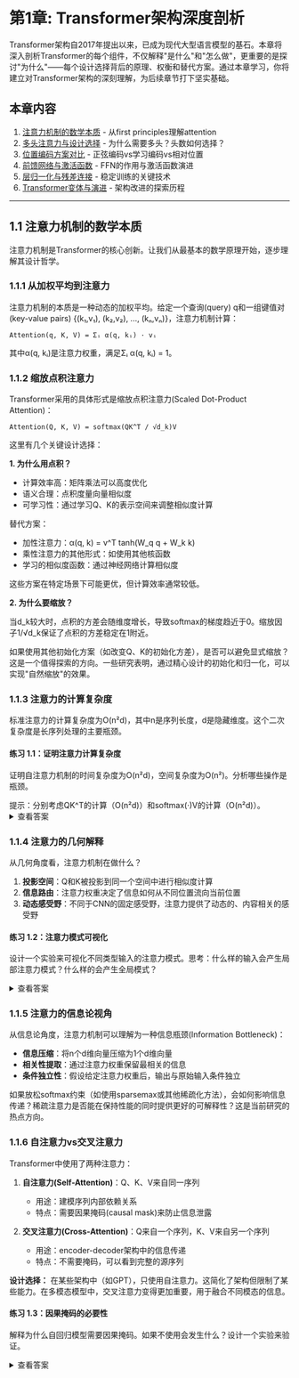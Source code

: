 # 第1章: Transformer架构深度剖析

Transformer架构自2017年提出以来，已成为现代大型语言模型的基石。本章将深入剖析Transformer的每个组件，不仅解释"是什么"和"怎么做"，更重要的是探讨"为什么"——每个设计选择背后的原理、权衡和替代方案。通过本章学习，你将建立对Transformer架构的深刻理解，为后续章节打下坚实基础。

## 本章内容

1. [注意力机制的数学本质](#section1) - 从first principles理解attention
2. [多头注意力与设计选择](#section2) - 为什么需要多头？头数如何选择？
3. [位置编码方案对比](#section3) - 正弦编码vs学习编码vs相对位置
4. [前馈网络与激活函数](#section4) - FFN的作用与激活函数演进
5. [层归一化与残差连接](#section5) - 稳定训练的关键技术
6. [Transformer变体与演进](#section6) - 架构改进的探索历程

---

## <a name="section1"></a>1.1 注意力机制的数学本质

注意力机制是Transformer的核心创新。让我们从最基本的数学原理开始，逐步理解其设计哲学。

### 1.1.1 从加权平均到注意力

注意力机制的本质是一种动态的加权平均。给定一个查询(query) q和一组键值对(key-value pairs) {(k₁,v₁), (k₂,v₂), ..., (kₙ,vₙ)}，注意力机制计算：

```
Attention(q, K, V) = Σᵢ α(q, kᵢ) · vᵢ
```

其中α(q, kᵢ)是注意力权重，满足Σᵢ α(q, kᵢ) = 1。

### 1.1.2 缩放点积注意力

Transformer采用的具体形式是缩放点积注意力(Scaled Dot-Product Attention)：

```
Attention(Q, K, V) = softmax(QK^T / √d_k)V
```

这里有几个关键设计选择：

**1. 为什么用点积？**
- 计算效率高：矩阵乘法可以高度优化
- 语义合理：点积度量向量相似度
- 可学习性：通过学习Q、K的表示空间来调整相似度计算

替代方案：
- 加性注意力：α(q, k) = v^T tanh(W_q q + W_k k)
- 乘性注意力的其他形式：如使用其他核函数
- 学习的相似度函数：通过神经网络计算相似度

这些方案在特定场景下可能更优，但计算效率通常较低。

**2. 为什么要缩放？**

当d_k较大时，点积的方差会随维度增长，导致softmax的梯度趋近于0。缩放因子1/√d_k保证了点积的方差稳定在1附近。

如果使用其他初始化方案（如改变Q、K的初始化方差），是否可以避免显式缩放？这是一个值得探索的方向。一些研究表明，通过精心设计的初始化和归一化，可以实现"自然缩放"的效果。

### 1.1.3 注意力的计算复杂度

标准注意力的计算复杂度为O(n²d)，其中n是序列长度，d是隐藏维度。这个二次复杂度是长序列处理的主要瓶颈。

<h4>练习 1.1：证明注意力计算复杂度</h4>
<p>证明自注意力机制的时间复杂度为O(n²d)，空间复杂度为O(n²)。分析哪些操作是瓶颈。</p>

<div class="hint">
提示：分别考虑QK^T的计算（O(n²d)）和softmax(·)V的计算（O(n²d)）。
</div>

<details class="answer-section">
<summary class="answer-toggle">查看答案</summary>
<div class="answer-content">

**时间复杂度分析：**

1. 计算QK^T：
   - Q的形状：[n, d]
   - K^T的形状：[d, n]
   - 矩阵乘法：O(n × d × n) = O(n²d)

2. Softmax操作：
   - 输入形状：[n, n]
   - 每行计算softmax：O(n)
   - 总共n行：O(n²)

3. 与V相乘：
   - Softmax输出形状：[n, n]
   - V的形状：[n, d]
   - 矩阵乘法：O(n × n × d) = O(n²d)

总时间复杂度：O(n²d) + O(n²) + O(n²d) = O(n²d)

**空间复杂度分析：**
- 存储注意力矩阵QK^T：O(n²)
- 这是主要的空间瓶颈

**瓶颈分析：**
- 当n >> d时（如长文本），n²项主导
- 当d >> n时（如短序列但模型很宽），计算瓶颈在矩阵乘法的d维度
- 实践中通常n更容易成为瓶颈，因此有了各种稀疏注意力的研究

</div>
</details>
</div>

### 1.1.4 注意力的几何解释

从几何角度看，注意力机制在做什么？

1. **投影空间**：Q和K被投影到同一个空间中进行相似度计算
2. **信息路由**：注意力权重决定了信息如何从不同位置流向当前位置
3. **动态感受野**：不同于CNN的固定感受野，注意力提供了动态的、内容相关的感受野

<div class="exercise">
<h4>练习 1.2：注意力模式可视化</h4>
<p>设计一个实验来可视化不同类型输入的注意力模式。思考：什么样的输入会产生局部注意力模式？什么样的会产生全局模式？</p>

<details class="answer-section">
<summary class="answer-toggle">查看答案</summary>
<div class="answer-content">

**实验设计：**

1. **局部注意力模式的输入：**
   - 重复模式：如"ABABAB..."
   - 局部依赖：如括号匹配"((()))"
   - 顺序任务：如排序、计数

2. **全局注意力模式的输入：**
   - 长距离依赖：如照应消解
   - 全局统计：如计算序列中某元素出现次数
   - 需要比较的任务：如找最大值

3. **可视化方法：**
   - 热力图：显示注意力权重矩阵
   - 连接图：显示超过阈值的注意力连接
   - 聚合统计：如注意力距离分布

4. **预期发现：**
   - 低层倾向于局部模式
   - 高层出现更多全局模式
   - 特定头可能专门化于特定模式

</div>
</details>
</div>

### 1.1.5 注意力的信息论视角

从信息论角度，注意力机制可以理解为一种信息瓶颈(Information Bottleneck)：

- **信息压缩**：将n个d维向量压缩为1个d维向量
- **相关性提取**：通过注意力权重保留最相关的信息
- **条件独立性**：假设给定注意力权重后，输出与原始输入条件独立

<div class="research-note">
如果放松softmax约束（如使用sparsemax或其他稀疏化方法），会如何影响信息传递？稀疏注意力是否能在保持性能的同时提供更好的可解释性？这是当前研究的热点方向。
</div>

### 1.1.6 自注意力vs交叉注意力

Transformer中使用了两种注意力：

1. **自注意力(Self-Attention)**：Q、K、V来自同一序列
   - 用途：建模序列内部依赖关系
   - 特点：需要因果掩码(causal mask)来防止信息泄露

2. **交叉注意力(Cross-Attention)**：Q来自一个序列，K、V来自另一个序列
   - 用途：encoder-decoder架构中的信息传递
   - 特点：不需要掩码，可以看到完整的源序列

<div class="alternative">
<strong>设计选择：</strong>
在某些架构中（如GPT），只使用自注意力。这简化了架构但限制了某些能力。在多模态模型中，交叉注意力变得更加重要，用于融合不同模态的信息。
</div>

<div class="exercise">
<h4>练习 1.3：因果掩码的必要性</h4>
<p>解释为什么自回归模型需要因果掩码。如果不使用会发生什么？设计一个实验来验证。</p>

<details class="answer-section">
<summary class="answer-toggle">查看答案</summary>
<div class="answer-content">

**因果掩码的必要性：**

1. **训练-推理不一致**：
   - 训练时：如果能看到未来信息，模型会"作弊"
   - 推理时：只能看到过去信息，导致分布偏移

2. **信息泄露的后果**：
   - 模型学会复制答案而非真正理解
   - 梯度捷径：直接从未来位置复制，而非学习预测

3. **实验设计：**
   ```
   任务：预测序列"A B C D E"
   
   无掩码训练：
   - 输入：[A B C D]
   - 目标：[B C D E]
   - 问题：预测B时能看到B本身！
   
   有掩码训练：
   - 预测B时只能看到A
   - 预测C时只能看到A、B
   - 正确的自回归行为
   ```

4. **验证实验：**
   - 训练两个模型：有/无因果掩码
   - 测试任务：简单序列延续
   - 预期结果：无掩码模型在训练集上loss极低，但推理时完全失败
